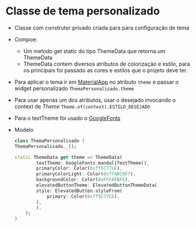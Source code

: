 # Classe de tema personalizado

- Classe com construtor privado criada para para configuração de tema
- Compoe:
  - Um metodo get static do tipo ThemeData que retorna um ThemeData
  - ThemeData contem diversos atributos de colorização e estilo, para os principais foi passado as cores e estilos que o projeto deve ter.
- Para aplicar o tema ir em [MaterialApp](../Principais/MateralApp.md) no atributo ```theme``` e passar o widget personalizado ```ThemaPersonalisado.theme```
- Para usar apenas um dos atributos, usar o desejado invocando o context de *Theme* ```Theme.of(context).ESTILO_DESEJADO```
- Para o textTheme foi usado o [GoogleFonts](../../Dependencias/Packages/google_fonts.md)
- Modelo

    ```dart
    class ThemaPersonalisado {
    ThemaPersonalisado._();

    static ThemeData get theme => ThemeData(
            textTheme: GoogleFonts.mandaliTextTheme(),
            primaryColor: Color(0xff5C77CE),
            primaryColorLight: Color(0xffABC8F7),
            backgroundColor: Color(0xFFFAFBFE),
            elevatedButtonTheme: ElevatedButtonThemeData(
            style: ElevatedButton.styleFrom(
                primary: Color(0xff5C77CE),
            ),
            ),
        );
    }
    ```
